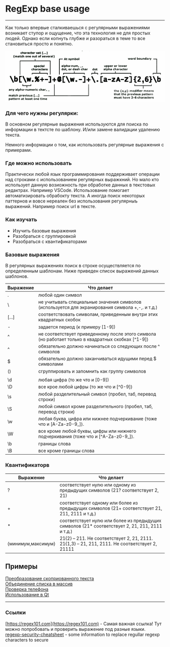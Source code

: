 RegExp base usage
===========
-----------
Как только впервые сталкиваешься с регулярными выражениями возникает ступор и ощущение, что эта технология не для простых людей. Однако если копнуть глубже и разораться в теме то все становиться просто и понятно.
<p>

![Funny Image](images/regex2.jpg)

### Для чего нужны регулярки:
<p>В основном регулярные выражения используются для поиска по информации в тектсте по шаблону. И/или замене валидации удалению текста.

Немного информации о том, как использовать регулярные выражения с примерами.

### Где можно использовать
<p> Практически любой язык программирования поддерживает операции над строками с использованием регулярных выражкний. 
Но мало кто использует данную возиожность при обработке данных в текстовых редактрах. Например VSCode.
Использование помогает автоматизировать обрабокту текста. А иногда поиск некоторых паттернов и вовсе нереален без использования регулярныъ выражений.
Например поиск url  в тексте.

### Как изучать
* Изучить базовые выражения
* Разобраться с группировкой
* Разобраться с квантификаторами

### Базовые выражения

В регулярных выражениях поиск в строке осуществляется по определенным шаблонам.
Ниже приведен список выражений данных шаблонов.

| Выражение | Что делает |
|-----------|--------------|
|.|любой один символ|
|\\ |не учитывать специальные значения символов (используется для экранирования символа +,-,. и т.д.)|
|[...]|соответствовать символам, приведенным внутри этих квадратных скобок|
|-|задается период (к примеру [1-9])|
|^|не соответствует приведенному после этого символа (но работает только в квадратных скобках [^1-9])|
|^|обязательно должно начинаться со следующих после ^ символов|
|$|обязательно должно заканчиваться идущими перед $ символами|
|()|сгруппировать и запомнить как группу символов|
|||ИЛИ (к примеру 1|2 – означает 1 ИЛИ 2)|
|\d|любая цифра (то же что и [0-9])|
|\D|все крое любой цифры (то же что и [^0-9])|
|\s|любой разделительный символ (пробел, таб, перевод строки)|
|\S|любой символ кроме разделительного (пробел, таб, перевод строки)|
|\w|любая буква, цифра или нижнее подчеркивание (тоже что и [A-Za-z0-9_]).|
|\W|все кроме любой буквы, цифры или нижнего подчеркивания (тоже что и [^A-Za-z0-9_]).|
|\b|границы слова|
|\B|все кроме границы слова|


### Квантификаторв
| Выражение | Что делает |
|-----------|--------------|
|?|соответствует нулю или одному из предыдущих символов (21? соответствует 2, 21)|
|+|соответствует одному или более из предыдущих символов (21+ соответствует 21, 211, 2111 и т.д.)|
|\*|соответствует нулю или более из предыдущих символов (21* соответствует 2, 21, 211, 2111 и т.д.)|
|{минимум,максимум}|21{2} – 211. Не соответствует 2, 21, 2111. 21{1,3} – 21, 211, 2111. Не соответствует 2, 21111|

Примеры
---
[Преобразование скоприованного текста](examples/copy-example.md)<br>
[Объединение списка в массив](examples/list-to-join-example.md)<br>
[Проверка телефона](examples/phonenumber-example.md)<br>
[Использование в Qt](examples/qt-regexp.md)<br>

---
### Ссылки
[https://regex101.com](https://regex101.com) - Самая важная ссылка! Тут можно попробовать и проверить выражение под разные языки.<br>
[regexp-security-cheatsheet](https://github.com/attackercan/regexp-security-cheatsheet) - some information to replace regullar regexp characters to secure
